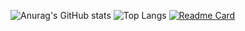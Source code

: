 ![Anurag's GitHub stats](https://github-readme-stats.vercel.app/api?username=QuocCuong2807&show_icons=true&theme=tokyonight)
![Top Langs](https://github-readme-stats.vercel.app/api/top-langs/?username=QuocCuong2807&layout=compact&theme=tokyonight)
[![Readme Card](https://github-readme-stats.vercel.app/api/pin/?username=QuocCuong2807&repo=github-readme-stats)](https://github.com/anuraghazra/github-readme-stats)

